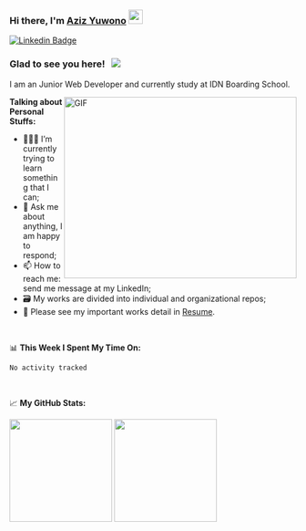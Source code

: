 ### Hi there, I'm <a href="#" target="_blank">Aziz Yuwono</a> <img src="https://media.giphy.com/media/hvRJCLFzcasrR4ia7z/giphy.gif" width="25px">

[![Linkedin Badge](https://img.shields.io/badge/-LinkedIn-0e76a8?style=flat-square&logo=Linkedin&logoColor=white)]([https://linkedin.com/in/muazhari](https://www.linkedin.com/in/aziz-yuwono-6a354b21a)) 

### Glad to see you here! &nbsp; ![](https://visitor-badge.glitch.me/badge?page_id=azizyuwono.azizyuwono)

I am an Junior Web Developer and currently study at IDN Boarding School.

<img align="right" alt="GIF" src="https://github.com/azizyuwono/azizyuwono/blob/main/coding.gif?raw=true" width="408" height="318" />
  

**Talking about Personal Stuffs:**

- 👨🏻‍💻 I’m currently trying to learn something that I can;
- 💬 Ask me about anything, I am happy to respond;
- 📫 How to reach me: send me message at my LinkedIn;
- 🗃️ My works are divided into individual and organizational repos;
- 📝 Please see my important works detail in [Resume](https://drive.google.com/file/d/1D8zwSPDn8RCOqO025QWGQMMoI_LNrsQx/view?usp=sharing).

</br>

📊 **This Week I Spent My Time On:**
<!--START_SECTION:waka-->

```text
No activity tracked
```

<!--END_SECTION:waka-->

</br>

📈 **My GitHub Stats:**

<p>
  <img height="180em" src="https://github-readme-stats.vercel.app/api?username=azizyuwono&show_icons=true&hide_border=true&&count_private=true&include_all_commits=true" />
  <img height="180em" src="https://github-readme-stats.vercel.app/api/top-langs/?username=azizyuwono&&hide_border=true&layout=compact&langs_count=8"/>
</p>
